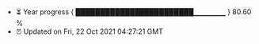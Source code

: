 - ⏳ Year progress { ████████████████████████▁▁▁▁▁▁ } 80.60 %
- ⏰ Updated on Fri, 22 Oct 2021 04:27:21 GMT

